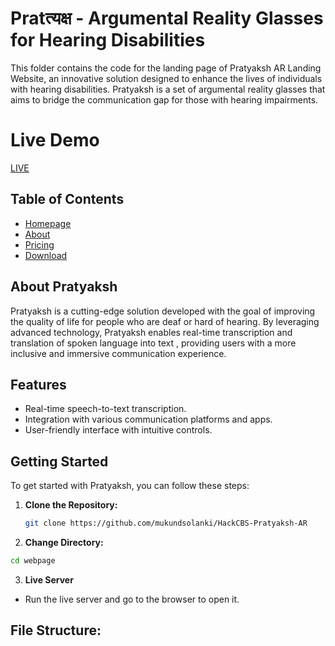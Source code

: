# Pratत्यक्ष - Argumental Reality Glasses for Hearing Disabilities

This folder contains the code for the landing page of Pratyaksh AR Landing Website, an innovative solution designed to enhance the lives of individuals with hearing disabilities. Pratyaksh is a set of argumental reality glasses that aims to bridge the communication gap for those with hearing impairments.

# Live Demo

[LIVE]('https://www.pratyakshar.co')

## Table of Contents

- [Homepage](#https://www.pratyakshar.co/#home)
- [About](https://www.pratyakshar.co/#about)
- [Pricing](https://www.pratyakshar.co/#pricing)
- [Download](https://www.pratyakshar.co/#download)

## About Pratyaksh

Pratyaksh is a cutting-edge solution developed with the goal of improving the quality of life for people who are deaf or hard of hearing. By leveraging advanced technology, Pratyaksh enables real-time transcription and translation of spoken language into text , providing users with a more inclusive and immersive communication experience.

## Features

- Real-time speech-to-text transcription.
- Integration with various communication platforms and apps.
- User-friendly interface with intuitive controls.

## Getting Started

To get started with Pratyaksh, you can follow these steps:

1. **Clone the Repository:**
   ```bash
   git clone https://github.com/mukundsolanki/HackCBS-Pratyaksh-AR
   ```

2. **Change Directory:**
```bash
cd webpage
```

3. **Live Server**

- Run the live server and go to the browser to open it.


## File Structure:

